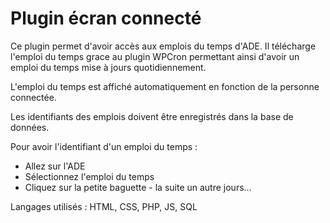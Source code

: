 # Plugin écran connecté

Ce plugin permet d'avoir accès aux emplois du temps d'ADE. Il télécharge l'emploi du temps grace au plugin WPCron permettant ainsi d'avoir un emploi du temps mise à jours quotidiennement.

L'emploi du temps est affiché automatiquement en fonction de la personne connectée.

Les identifiants des emplois doivent être enregistrés dans la base de données.

Pour avoir l'identifiant d'un emploi du temps : 
  - Allez sur l'ADE 
  - Sélectionnez l'emploi du temps 
  - Cliquez sur la petite baguette - la suite un autre jours...

Langages utilisés : HTML, CSS, PHP, JS, SQL
